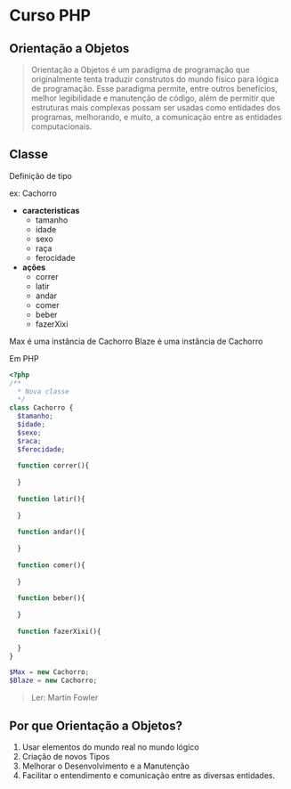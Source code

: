 # Curso PHP

## Orientação a Objetos

> Orientação a Objetos é um paradigma de programação que originalmente tenta traduzir construtos do mundo físico para
> lógica de programação. Esse paradigma permite, entre outros benefícios, melhor legibilidade e manutenção de 
> código, além de permitir que estruturas mais complexas possam ser usadas como entidades dos programas, 
> melhorando, e muito, a comunicação entre as entidades computacionais.

## Classe

Definição de tipo

ex: Cachorro

 * **caracteristicas**
   * tamanho
   * idade
   * sexo
   * raça
   * ferocidade
 * **ações**
   * correr
   * latir
   * andar
   * comer
   * beber
   * fazerXixi
  
Max é uma instância de Cachorro
Blaze é uma instância de Cachorro

Em PHP

```php
<?php
/**
  * Nova classe
  */
class Cachorro {
  $tamanho;
  $idade;
  $sexo;
  $raca;
  $ferocidade;
  
  function correr(){
  
  }
  
  function latir(){
  
  }
  
  function andar(){
  
  }
  
  function comer(){
  
  }
  
  function beber(){
  
  }
  
  function fazerXixi(){
  
  }
}

$Max = new Cachorro;
$Blaze = new Cachorro;
```


> Ler: Martin Fowler


## Por que Orientação a Objetos?

1. Usar elementos do mundo real no mundo lógico
2. Criação de novos Tipos
3. Melhorar o Desenvolvimento e a Manutenção
4. Facilitar o entendimento e comunicação entre as diversas entidades.